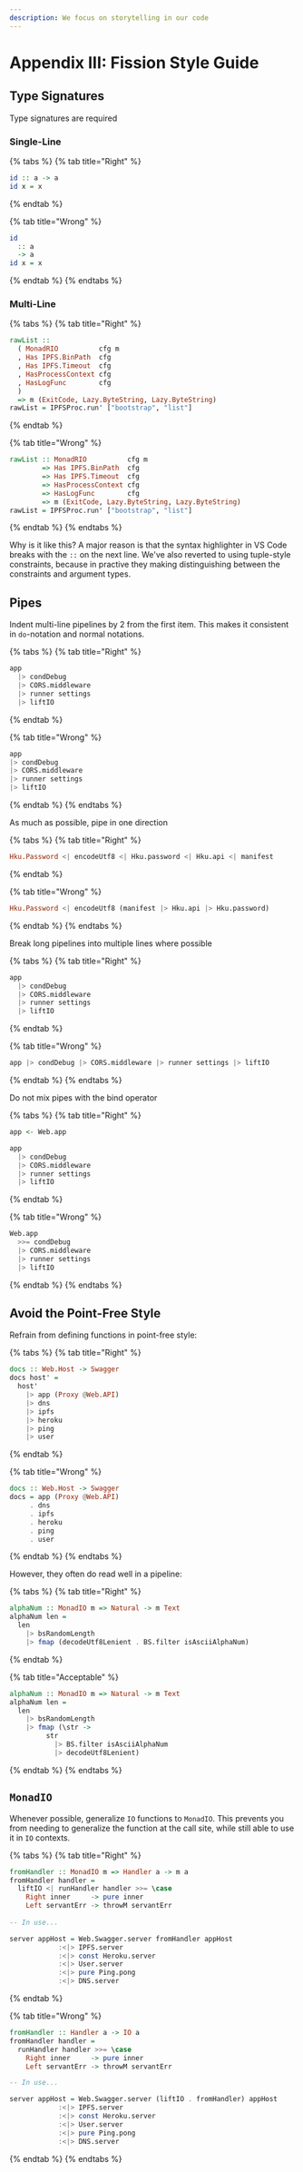 ```yaml
---
description: We focus on storytelling in our code
---
```


# Appendix III: Fission Style Guide

## Type Signatures

Type signatures are required

### Single-Line

{% tabs %}
{% tab title="Right" %}
```haskell
id :: a -> a
id x = x
```
{% endtab %}

{% tab title="Wrong" %}
```haskell
id 
  :: a 
  -> a
id x = x
```
{% endtab %}
{% endtabs %}

### Multi-Line

{% tabs %}
{% tab title="Right" %}
```haskell
rawList ::
  ( MonadRIO          cfg m
  , Has IPFS.BinPath  cfg
  , Has IPFS.Timeout  cfg
  , HasProcessContext cfg
  , HasLogFunc        cfg
  )
  => m (ExitCode, Lazy.ByteString, Lazy.ByteString)
rawList = IPFSProc.run' ["bootstrap", "list"]
```
{% endtab %}

{% tab title="Wrong" %}
```haskell
rawList :: MonadRIO          cfg m
        => Has IPFS.BinPath  cfg
        => Has IPFS.Timeout  cfg
        => HasProcessContext cfg
        => HasLogFunc        cfg
        => m (ExitCode, Lazy.ByteString, Lazy.ByteString)
rawList = IPFSProc.run' ["bootstrap", "list"]
```
{% endtab %}
{% endtabs %}

Why is it like this? A major reason is that the syntax highlighter in VS Code breaks with the `::` on the next line. We've also reverted to using tuple-style constraints, because in practive they making distinguishing between the constraints and argument types.

## Pipes

Indent multi-line pipelines by 2 from the first item. This makes it consistent in `do`-notation and normal notations.

{% tabs %}
{% tab title="Right" %}
```haskell
app
  |> condDebug 
  |> CORS.middleware
  |> runner settings
  |> liftIO
```
{% endtab %}

{% tab title="Wrong" %}
```haskell
app
|> condDebug 
|> CORS.middleware
|> runner settings
|> liftIO
```
{% endtab %}
{% endtabs %}

As much as possible, pipe in one direction

{% tabs %}
{% tab title="Right" %}
```haskell
Hku.Password <| encodeUtf8 <| Hku.password <| Hku.api <| manifest
```
{% endtab %}

{% tab title="Wrong" %}
```haskell
Hku.Password <| encodeUtf8 (manifest |> Hku.api |> Hku.password)
```
{% endtab %}
{% endtabs %}

Break long pipelines into multiple lines where possible

{% tabs %}
{% tab title="Right" %}
```haskell
app
  |> condDebug
  |> CORS.middleware
  |> runner settings
  |> liftIO

```
{% endtab %}

{% tab title="Wrong" %}
```haskell
app |> condDebug |> CORS.middleware |> runner settings |> liftIO
```
{% endtab %}
{% endtabs %}

Do not mix pipes with the bind operator

{% tabs %}
{% tab title="Right" %}
```haskell
app <- Web.app

app
  |> condDebug 
  |> CORS.middleware
  |> runner settings
  |> liftIO
```
{% endtab %}

{% tab title="Wrong" %}
```haskell
Web.app
  >>= condDebug
  |> CORS.middleware
  |> runner settings
  |> liftIO
```
{% endtab %}
{% endtabs %}

## Avoid the Point-Free Style

Refrain from defining functions in point-free style:

{% tabs %}
{% tab title="Right" %}
```haskell
docs :: Web.Host -> Swagger
docs host' =
  host'
    |> app (Proxy @Web.API)
    |> dns
    |> ipfs
    |> heroku
    |> ping
    |> user
```
{% endtab %}

{% tab title="Wrong" %}
```haskell
docs :: Web.Host -> Swagger
docs = app (Proxy @Web.API)
     . dns
     . ipfs
     . heroku
     . ping
     . user

```
{% endtab %}
{% endtabs %}

However, they often do read well in a pipeline:

{% tabs %}
{% tab title="Right" %}
```haskell
alphaNum :: MonadIO m => Natural -> m Text
alphaNum len =
  len
    |> bsRandomLength
    |> fmap (decodeUtf8Lenient . BS.filter isAsciiAlphaNum)
```
{% endtab %}

{% tab title="Acceptable" %}
```haskell
alphaNum :: MonadIO m => Natural -> m Text
alphaNum len =
  len
    |> bsRandomLength
    |> fmap (\str ->
         str 
           |> BS.filter isAsciiAlphaNum
           |> decodeUtf8Lenient)
```
{% endtab %}
{% endtabs %}

## `MonadIO`

Whenever possible, generalize `IO` functions to `MonadIO`. This prevents you from needing to generalize the function at the call site, while still able to use it in `IO` contexts.

{% tabs %}
{% tab title="Right" %}
```haskell
fromHandler :: MonadIO m => Handler a -> m a
fromHandler handler =
  liftIO <| runHandler handler >>= \case
    Right inner     -> pure inner
    Left servantErr -> throwM servantErr
    
-- In use...

server appHost = Web.Swagger.server fromHandler appHost
            :<|> IPFS.server
            :<|> const Heroku.server
            :<|> User.server
            :<|> pure Ping.pong
            :<|> DNS.server
```
{% endtab %}

{% tab title="Wrong" %}
```haskell
fromHandler :: Handler a -> IO a
fromHandler handler =
  runHandler handler >>= \case
    Right inner     -> pure inner
    Left servantErr -> throwM servantErr

-- In use...

server appHost = Web.Swagger.server (liftIO . fromHandler) appHost
            :<|> IPFS.server
            :<|> const Heroku.server
            :<|> User.server
            :<|> pure Ping.pong
            :<|> DNS.server
```
{% endtab %}
{% endtabs %}

